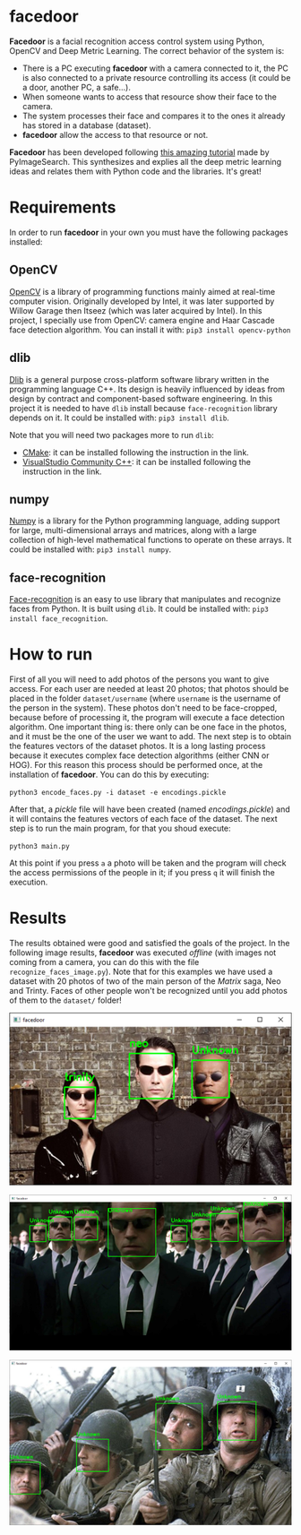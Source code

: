 # facedoor
**Facedoor** is a facial recognition access control system using Python, OpenCV and Deep Metric Learning. The correct behavior of the system is: 
- There is a PC executing **facedoor** with a camera connected to it, the PC is also connected to a private resource controlling its access (it could be a door, another PC, a safe...).
- When someone wants to access that resource show their face to the camera.
- The system processes their face and compares it to the ones it already has stored in a database (dataset).
- **facedoor** allow the access to that resource or not.

**Facedoor** has been developed following [this amazing tutorial](https://www.pyimagesearch.com/2018/06/18/face-recognition-with-opencv-python-and-deep-learning/) made by PyImageSearch. This synthesizes and explies all the deep metric learning ideas and relates them with Python code and the libraries. It's great!

# Requirements
In order to run **facedoor** in your own you must have the following packages installed:
## OpenCV
[OpenCV](https://pypi.org/project/opencv-python/) is a library of programming functions mainly aimed at real-time computer vision. Originally developed by Intel, it was later supported by Willow Garage then Itseez (which was later acquired by Intel). In this project, I specially use from OpenCV: camera engine and Haar Cascade face detection algorithm. You can install it with:
``pip3 install opencv-python``
## dlib
[Dlib](http://dlib.net/) is a general purpose cross-platform software library written in the programming language C++. Its design is heavily influenced by ideas from design by contract and component-based software engineering. In this project it is needed to have ``dlib`` install because ``face-recognition`` library depends on it. It could be installed with: ``pip3 install dlib``.

Note that you will need two packages more to run ``dlib``:
- [CMake](https://cmake.org/install/): it can be installed following the instruction in the link.
- [VisualStudio Community C++](https://visualstudio.microsoft.com/es/thank-you-downloading-visual-studio/?sku=Community&channel=Release&version=VS2022&source=VSFeaturesPage&passive=true&tailored=cplus&cid=2031#cplusplus): it can be installed following the instruction in the link.

## numpy
[Numpy](https://www.google.com/url?sa=t&rct=j&q=&esrc=s&source=web&cd=&cad=rja&uact=8&ved=2ahUKEwilh8fIvfz1AhUjlP0HHeKsBvEQFnoECAcQAQ&url=https%3A%2F%2Fnumpy.org%2F&usg=AOvVaw3L2i9HVc9ZeynETpNrPxO-) is a library for the Python programming language, adding support for large, multi-dimensional arrays and matrices, along with a large collection of high-level mathematical functions to operate on these arrays. It could be installed with: ``pip3 install numpy``.

## face-recognition
[Face-recognition](https://face-recognition.readthedocs.io/en/latest/readme.html) is an easy to use library that manipulates and recognize faces from Python. It is built using ``dlib``. It could be installed with: ``pip3 install face_recognition``.

# How to run
First of all you will need to add photos of the persons you want to give access. For each user are needed at least 20 photos; that photos should be placed in the folder ``dataset/username`` (where ``username`` is the username of the person in the system). These photos don't need to be face-cropped, because before of processing it, the program will execute a face detection algorithm. One important thing is: there only can be one face in the photos, and it must be the one of the user we want to add. The next step is to obtain the features vectors of the dataset photos. It is a long lasting process because it executes complex face detection algorithms (either CNN or HOG). For this reason this process should be performed once, at the installation of **facedoor**. You can do this by executing:

``python3 encode_faces.py -i dataset -e encodings.pickle``

After that, a *pickle* file will have been created (named _encodings.pickle_) and it will contains the features vectors of each face of the dataset. The next step is to run the main program, for that you shoud execute:

``python3 main.py``

At this point if you press ``a`` a photo will be taken and the program will check the access permissions of the people in it; if you press ``q`` it will finish the execution.

# Results
The results obtained were good and satisfied the goals of the project. In the following image results, **facedoor** was executed _offline_ (with images not coming from a camera, you can do this with the file ``recognize_faces_image.py``). Note that for this examples we have used a dataset with 20 photos of two of the main person of the _Matrix_ saga, Neo and Trinty. Faces of other people won't be recognized until you add photos of them to the ``dataset/`` folder!

![Result 1](https://github.com/jemoncadar/facedoor/blob/main/examples/result2.png?raw=true)

![Result 2](https://github.com/jemoncadar/facedoor/blob/main/examples/result3.png?raw=true)

![Result 3](https://github.com/jemoncadar/facedoor/blob/main/examples/result7.png?raw=true)
